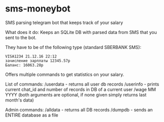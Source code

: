 # sms-moneybot
SMS parsing telegram bot that keeps track of your salary

What does it do:
Keeps an SQLite DB with parsed data from SMS that you sent to the bot.

They have to be of the following type (standard SBERBANK SMS):

    VISA1234 21.12.16 22:12
    зачисление зарплаты 12345.57р
    Баланс: 16063.28р

Offers multiple commands to get statistics on your salary.

List of commands:
/userdata - returns all user db records
/userinfo - prints current chat_id and number of records in DB of a current user
/wage MM YYYY (both arguments are optional, if none given simply returns last month's data)

Admin commands:
/alldata - returns all DB records
/dumpdb - sends an ENTIRE database as a file
